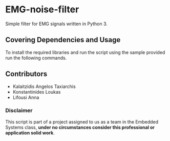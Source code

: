 # EMG-noise-filter
Simple filter for EMG signals written in Python 3.

## Covering Dependencies and Usage
To install the required libraries and run the script using the sample provided run the following commands.

## Contributors 
- Kalaitzidis Angelos Taxiarchis
- Konstantinides Loukas
- Lifousi Anna 

### Disclaimer
This script is part of a project assigned to us as a team in the Embedded Systems class, **under no circumstances consider this professional or application solid work**. 
